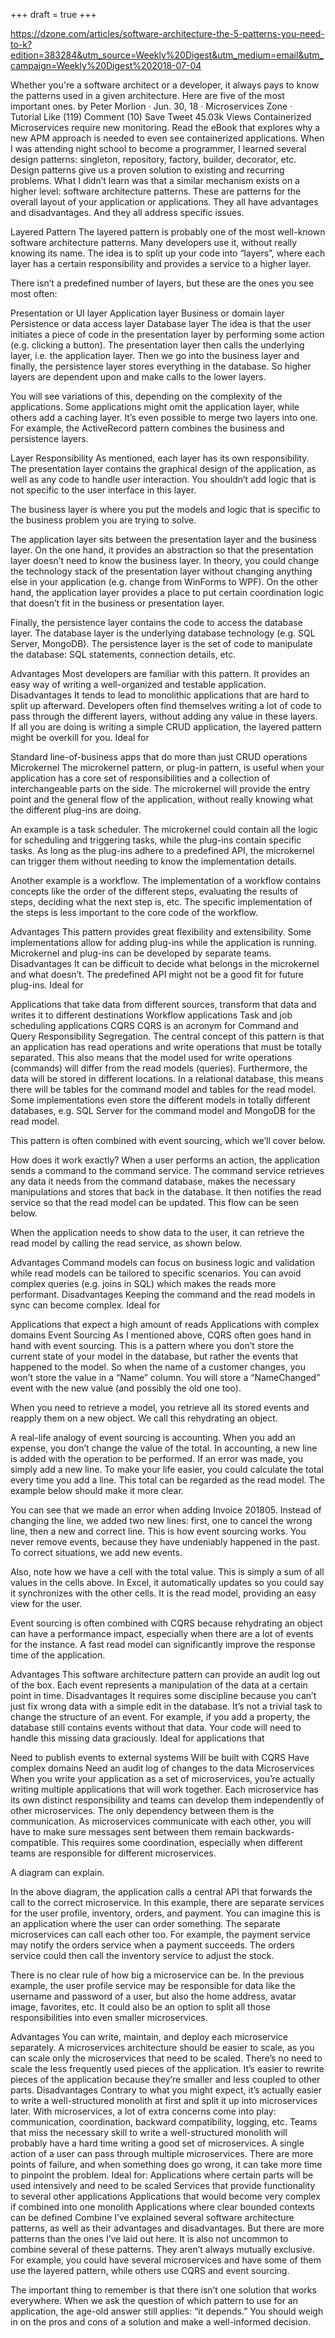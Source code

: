 +++
draft = true
+++

https://dzone.com/articles/software-architecture-the-5-patterns-you-need-to-k?edition=383284&utm_source=Weekly%20Digest&utm_medium=email&utm_campaign=Weekly%20Digest%202018-07-04

Whether you're a software architect or a developer, it always pays to know the patterns used in a given architecture. Here are five of the most important ones.
  by Peter Morlion     ·  Jun. 30, 18 · Microservices Zone · Tutorial
Like (119)
  Comment (10)
Save   Tweet  45.03k Views Containerized Microservices require new monitoring. Read the eBook that explores why a new APM approach is needed to even see containerized applications.
When I was attending night school to become a programmer, I learned several design patterns: singleton, repository, factory, builder, decorator, etc. Design patterns give us a proven solution to existing and recurring problems. What I didn’t learn was that a similar mechanism exists on a higher level: software architecture patterns. These are patterns for the overall layout of your application or applications. They all have advantages and disadvantages. And they all address specific issues.

Layered Pattern
The layered pattern is probably one of the most well-known software architecture patterns. Many developers use it, without really knowing its name. The idea is to split up your code into “layers”, where each layer has a certain responsibility and provides a service to a higher layer.

There isn’t a predefined number of layers, but these are the ones you see most often:

Presentation or UI layer
Application layer
Business or domain layer
Persistence or data access layer
Database layer
The idea is that the user initiates a piece of code in the presentation layer by performing some action (e.g. clicking a button). The presentation layer then calls the underlying layer, i.e. the application layer. Then we go into the business layer and finally, the persistence layer stores everything in the database. So higher layers are dependent upon and make calls to the lower layers.



You will see variations of this, depending on the complexity of the applications. Some applications might omit the application layer, while others add a caching layer. It’s even possible to merge two layers into one. For example, the ActiveRecord pattern combines the business and persistence layers.

Layer Responsibility
As mentioned, each layer has its own responsibility. The presentation layer contains the graphical design of the application, as well as any code to handle user interaction. You shouldn’t add logic that is not specific to the user interface in this layer.

The business layer is where you put the models and logic that is specific to the business problem you are trying to solve.

The application layer sits between the presentation layer and the business layer. On the one hand, it provides an abstraction so that the presentation layer doesn’t need to know the business layer. In theory, you could change the technology stack of the presentation layer without changing anything else in your application (e.g. change from WinForms to WPF). On the other hand, the application layer provides a place to put certain coordination logic that doesn’t fit in the business or presentation layer.

Finally, the persistence layer contains the code to access the database layer. The database layer is the underlying database technology (e.g. SQL Server, MongoDB). The persistence layer is the set of code to manipulate the database: SQL statements, connection details, etc.

Advantages
Most developers are familiar with this pattern.
It provides an easy way of writing a well-organized and testable application.
Disadvantages
It tends to lead to monolithic applications that are hard to split up afterward.
Developers often find themselves writing a lot of code to pass through the different layers, without adding any value in these layers. If all you are doing is writing a simple CRUD application, the layered pattern might be overkill for you.
Ideal for

Standard line-of-business apps that do more than just CRUD operations
Microkernel
The microkernel pattern, or plug-in pattern, is useful when your application has a core set of responsibilities and a collection of interchangeable parts on the side. The microkernel will provide the entry point and the general flow of the application, without really knowing what the different plug-ins are doing.



An example is a task scheduler. The microkernel could contain all the logic for scheduling and triggering tasks, while the plug-ins contain specific tasks. As long as the plug-ins adhere to a predefined API, the microkernel can trigger them without needing to know the implementation details.

Another example is a workflow. The implementation of a workflow contains concepts like the order of the different steps, evaluating the results of steps, deciding what the next step is, etc. The specific implementation of the steps is less important to the core code of the workflow.

Advantages
This pattern provides great flexibility and extensibility.
Some implementations allow for adding plug-ins while the application is running.
Microkernel and plug-ins can be developed by separate teams.
Disadvantages
It can be difficult to decide what belongs in the microkernel and what doesn’t.
The predefined API might not be a good fit for future plug-ins.
Ideal for

Applications that take data from different sources, transform that data and writes it to different destinations
Workflow applications
Task and job scheduling applications
CQRS
CQRS is an acronym for Command and Query Responsibility Segregation. The central concept of this pattern is that an application has read operations and write operations that must be totally separated. This also means that the model used for write operations (commands) will differ from the read models (queries). Furthermore, the data will be stored in different locations. In a relational database, this means there will be tables for the command model and tables for the read model. Some implementations even store the different models in totally different databases, e.g. SQL Server for the command model and MongoDB for the read model.

This pattern is often combined with event sourcing, which we’ll cover below.

How does it work exactly? When a user performs an action, the application sends a command to the command service. The command service retrieves any data it needs from the command database, makes the necessary manipulations and stores that back in the database. It then notifies the read service so that the read model can be updated. This flow can be seen below.

When the application needs to show data to the user, it can retrieve the read model by calling the read service, as shown below.

Advantages
Command models can focus on business logic and validation while read models can be tailored to specific scenarios.
You can avoid complex queries (e.g. joins in SQL) which makes the reads more performant.
Disadvantages
Keeping the command and the read models in sync can become complex.
Ideal for

Applications that expect a high amount of reads
Applications with complex domains
Event Sourcing
As I mentioned above, CQRS often goes hand in hand with event sourcing. This is a pattern where you don’t store the current state of your model in the database, but rather the events that happened to the model. So when the name of a customer changes, you won’t store the value in a “Name” column. You will store a “NameChanged” event with the new value (and possibly the old one too).

When you need to retrieve a model, you retrieve all its stored events and reapply them on a new object. We call this rehydrating an object.

A real-life analogy of event sourcing is accounting. When you add an expense, you don’t change the value of the total. In accounting, a new line is added with the operation to be performed. If an error was made, you simply add a new line. To make your life easier, you could calculate the total every time you add a line. This total can be regarded as the read model. The example below should make it more clear.



You can see that we made an error when adding Invoice 201805. Instead of changing the line, we added two new lines: first, one to cancel the wrong line, then a new and correct line. This is how event sourcing works. You never remove events, because they have undeniably happened in the past. To correct situations, we add new events.

Also, note how we have a cell with the total value. This is simply a sum of all values in the cells above. In Excel, it automatically updates so you could say it synchronizes with the other cells. It is the read model, providing an easy view for the user.

Event sourcing is often combined with CQRS because rehydrating an object can have a performance impact, especially when there are a lot of events for the instance. A fast read model can significantly improve the response time of the application.

Advantages
This software architecture pattern can provide an audit log out of the box. Each event represents a manipulation of the data at a certain point in time.
Disadvantages
It requires some discipline because you can’t just fix wrong data with a simple edit in the database.
It’s not a trivial task to change the structure of an event. For example, if you add a property, the database still contains events without that data. Your code will need to handle this missing data graciously.
Ideal for applications that

Need to publish events to external systems
Will be built with CQRS
Have complex domains
Need an audit log of changes to the data
Microservices
When you write your application as a set of microservices, you’re actually writing multiple applications that will work together. Each microservice has its own distinct responsibility and teams can develop them independently of other microservices. The only dependency between them is the communication. As microservices communicate with each other, you will have to make sure messages sent between them remain backwards-compatible. This requires some coordination, especially when different teams are responsible for different microservices.

A diagram can explain.

In the above diagram, the application calls a central API that forwards the call to the correct microservice. In this example, there are separate services for the user profile, inventory, orders, and payment. You can imagine this is an application where the user can order something. The separate microservices can call each other too. For example, the payment service may notify the orders service when a payment succeeds. The orders service could then call the inventory service to adjust the stock.

There is no clear rule of how big a microservice can be. In the previous example, the user profile service may be responsible for data like the username and password of a user, but also the home address, avatar image, favorites, etc. It could also be an option to split all those responsibilities into even smaller microservices.

Advantages
You can write, maintain, and deploy each microservice separately.
A microservices architecture should be easier to scale, as you can scale only the microservices that need to be scaled. There’s no need to scale the less frequently used pieces of the application.
It’s easier to rewrite pieces of the application because they’re smaller and less coupled to other parts.
Disadvantages
Contrary to what you might expect, it’s actually easier to write a well-structured monolith at first and split it up into microservices later. With microservices, a lot of extra concerns come into play: communication, coordination, backward compatibility, logging, etc. Teams that miss the necessary skill to write a well-structured monolith will probably have a hard time writing a good set of microservices.
A single action of a user can pass through multiple microservices. There are more points of failure, and when something does go wrong, it can take more time to pinpoint the problem.
Ideal for:
Applications where certain parts will be used intensively and need to be scaled
Services that provide functionality to several other applications
Applications that would become very complex if combined into one monolith
Applications where clear bounded contexts can be defined
Combine
I’ve explained several software architecture patterns, as well as their advantages and disadvantages. But there are more patterns than the ones I’ve laid out here. It is also not uncommon to combine several of these patterns. They aren’t always mutually exclusive. For example, you could have several microservices and have some of them use the layered pattern, while others use CQRS and event sourcing.

The important thing to remember is that there isn’t one solution that works everywhere. When we ask the question of which pattern to use for an application, the age-old answer still applies: “it depends.” You should weigh in on the pros and cons of a solution and make a well-informed decision.

